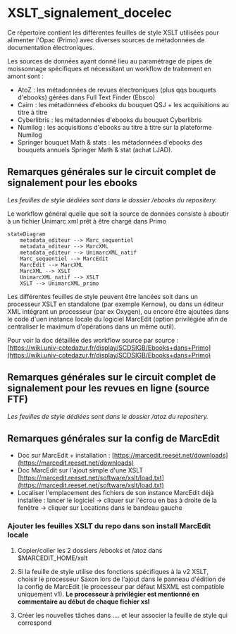 # XSLT_signalement_docelec
 Ce répertoire contient les différentes feuilles de style XSLT utilisées pour alimenter l'Opac (Primo) avec diverses sources de métadonnées de documentation électroniques.

Les sources de données ayant donné lieu au paramétrage de pipes de moissonnage spécifiques et nécessitant un workflow de traitement en amont sont :
 - AtoZ : les métadonnées de revues électroniques (plus qqs bouquets d'ebooks) gérées dans Full Text Finder (Ebsco)
 - Cairn : les métadonnées d'ebooks du bouquet QSJ + les acquiisitions au titre à titre
 - Cyberlibris : les métadonnées d'ebooks du bouquet Cyberlibris
 - Numilog : les acquisitions d'ebooks au titre à titre sur la plateforme Numilog
 - Springer bouquet Math & stats : les métadonnées d'ebooks des bouquets annuels Springer Math & stat (achat LJAD).

 ## Remarques générales sur le circuit complet de signalement pour les ebooks

 *Les feuilles de style dédiées sont dans le dossier /ebooks du repositery.*

 Le workflow général quelle que soit la source de données consiste à aboutir à un fichier Unimarc xml prêt à être chargé dans Primo

```mermaid
stateDiagram
    metadata_editeur --> Marc_sequentiel
    metadata_editeur --> MarcXML
    metadata_editeur --> UnimarcXML_natif
    Marc_sequentiel --> MarcEdit
    MarcEdit --> MarcXML
    MarcXML --> XSLT
    UnimarcXML_natif --> XSLT
    XSLT --> UnimarcXML_primo
```

 Les différentes feuilles de style peuvent être lancées soit dans un processeur XSLT en standalone (par exemple Kernow), ou dans un éditeur XML intégrant un processeur (par ex Oxygen), ou encore être ajoutées dans le code d'uen instance locale du logiciel MarcEdit (option privilégiée afin de centraliser le maximum d'opérations dans un même outil).

 Pour voir la doc détaillée des workflow source par source : [https://wiki.univ-cotedazur.fr/display/SCDSIGB/Ebooks+dans+Primo](https://wiki.univ-cotedazur.fr/display/SCDSIGB/Ebooks+dans+Primo)


## Remarques générales sur le circuit complet de signalement pour les revues en ligne (source FTF)

*Les feuilles de style dédiées sont dans le dossier /atoz du repositery.*

## Remarques générales sur la config de MarcEdit

* Doc sur MarcEdit + installation : [https://marcedit.reeset.net/downloads](https://marcedit.reeset.net/downloads)
* Doc MarcEdit sur l'ajout simple d'une XSLT [https://marcedit.reeset.net/software/xslt/load.txt](https://marcedit.reeset.net/software/xslt/load.txt)
* Localiser l'emplacement des fichiers de son instance MarcEdit déjà installée : lancer le logiciel -> cliquer sur l'écrou en bas à droite de la fenêtre -> cliquer sur Locations dans le bandeau gauche

### Ajouter les feuilles XSLT du repo dans son install MarcEdit locale 

1. Copier/coller les 2 dossiers /ebooks et /atoz dans $MARCEDIT_HOME/xslt

2. Si la feuille de style utilise des fonctions spécifiques à la v2 XSLT, choisir le processeur Saxon lors de l'ajout dans le panneau d'édition de la config de MarcEdit (le processeur par défaut MSXML est compatible uniquement v1).
**Le processeur à privilégier est mentionné en commentaire au début de chaque fichier xsl**

3. Créer les nouvelles tâches dans .... et leur associer la feuille de style qui correspond